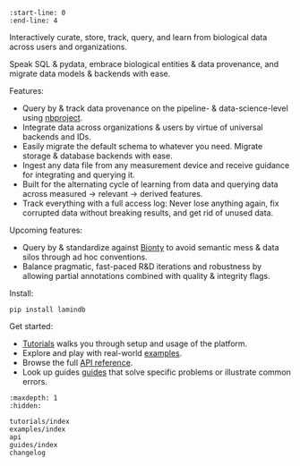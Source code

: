 ```{include} ../README.md
:start-line: 0
:end-line: 4
```

Interactively curate, store, track, query, and learn from biological data across users and organizations.

Speak SQL & pydata, embrace biological entities & data provenance, and migrate data models & backends with ease.

Features:

- Query by & track data provenance on the pipeline- & data-science-level using [nbproject](https://lamin.ai/nbproject).
- Integrate data across organizations & users by virtue of universal backends and IDs.
- Easily migrate the default schema to whatever you need. Migrate storage & database backends with ease.
- Ingest any data file from any measurement device and receive guidance for integrating and querying it.
- Built for the alternating cycle of learning from data and querying data across measured → relevant → derived features.
- Track everything with a full access log: Never lose anything again, fix corrupted data without breaking results, and get rid of unused data.

Upcoming features:

- Query by & standardize against [Bionty](https://lamin.ai/bionty) to avoid semantic mess & data silos through ad hoc conventions.
- Balance pragmatic, fast-paced R&D iterations and robustness by allowing partial annotations combined with quality & integrity flags.

Install:

```
pip install lamindb
```

Get started:

- [Tutorials](tutorials/index) walks you through setup and usage of the platform.
- Explore and play with real-world [examples](examples/index).
- Browse the full [API reference](api).
- Look up guides [guides](guides/index) that solve specific problems or illustrate common errors.

```{toctree}
:maxdepth: 1
:hidden:

tutorials/index
examples/index
api
guides/index
changelog
```
